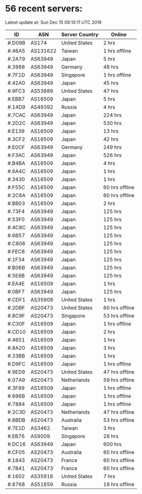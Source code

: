 # 56 recent servers:

Latest update at: Sun Dec 15 09:10:11 UTC 2019

| ID | ASN | Server Country | Online |
| -- | --- | -------------- | ------ |
| #.D09B | AS174 | United States | 2 hrs |
| #.46A5 | AS131622 | Taiwan | 1 hrs offline |
| #.2A79 | AS63949 | Japan | 5 hrs |
| #.3988 | AS63949 | Germany | 48 hrs |
| #.7F1D | AS63949 | Singapore | 1 hrs offline |
| #.42A0 | AS63949 | Japan | 45 hrs |
| #.9FC3 | AS53889 | United States | 47 hrs |
| #.EBB7 | AS16509 | Japan | 5 hrs |
| #.14D9 | AS49392 | Russia | 4 hrs |
| #.7CAC | AS63949 | Japan | 224 hrs |
| #.2D2C | AS63949 | Japan | 530 hrs |
| #.E139 | AS16509 | Japan | 13 hrs |
| #.3CF2 | AS16509 | Japan | 42 hrs |
| #.E0CF | AS63949 | Germany | 249 hrs |
| #.F3AC | AS63949 | Japan | 526 hrs |
| #.B4BA | AS16509 | Japan | 4 hrs |
| #.6A4C | AS16509 | Japan | 1 hrs |
| #.3430 | AS16509 | Japan | 1 hrs |
| #.F55C | AS16509 | Japan | 60 hrs offline |
| #.2C6A | AS16509 | Japan | 60 hrs offline |
| #.BB03 | AS16509 | Japan | 2 hrs |
| #.73F4 | AS63949 | Japan | 125 hrs |
| #.53F0 | AS63949 | Japan | 125 hrs |
| #.4C8C | AS63949 | Japan | 125 hrs |
| #.6B57 | AS63949 | Japan | 125 hrs |
| #.C806 | AS63949 | Japan | 125 hrs |
| #.FEC8 | AS63949 | Japan | 125 hrs |
| #.1F34 | AS63949 | Japan | 125 hrs |
| #.B06B | AS63949 | Japan | 125 hrs |
| #.5E6B | AS63949 | Japan | 125 hrs |
| #.EA4E | AS16509 | Japan | 1 hrs |
| #.0BF7 | AS63949 | Japan | 125 hrs |
| #.CDF1 | AS35908 | United States | 1 hrs |
| #.2DBF | AS20473 | United States | 60 hrs offline |
| #.8C9F | AS20473 | Singapore | 53 hrs offline |
| #.C30F | AS16509 | Japan | 1 hrs offline |
| #.CD10 | AS16509 | Japan | 2 hrs |
| #.4651 | AS16509 | Japan | 1 hrs |
| #.8A20 | AS16509 | Japan | 3 hrs |
| #.33BB | AS16509 | Japan | 1 hrs |
| #.D9FC | AS16509 | Japan | 1 hrs offline |
| #.9ED9 | AS20473 | United States | 47 hrs offline |
| #.07A9 | AS20473 | Netherlands | 59 hrs offline |
| #.3F99 | AS16509 | Japan | 1 hrs offline |
| #.696B | AS16509 | Japan | 1 hrs offline |
| #.7884 | AS16509 | Japan | 1 hrs offline |
| #.2C3D | AS20473 | Netherlands | 47 hrs offline |
| #.8BDB | AS20473 | Australia | 53 hrs offline |
| #.7E1D | AS3462 | Taiwan | 3 hrs |
| #.EB76 | AS9009 | Singapore | 28 hrs |
| #.DC16 | AS63949 | Japan | 600 hrs |
| #.CF05 | AS20473 | Australia | 60 hrs offline |
| #.1843 | AS20473 | France | 60 hrs offline |
| #.7B41 | AS20473 | France | 60 hrs offline |
| #.1602 | AS35916 | United States | 7 hrs |
| #.8768 | AS51659 | Russia | 18 hrs offline |

